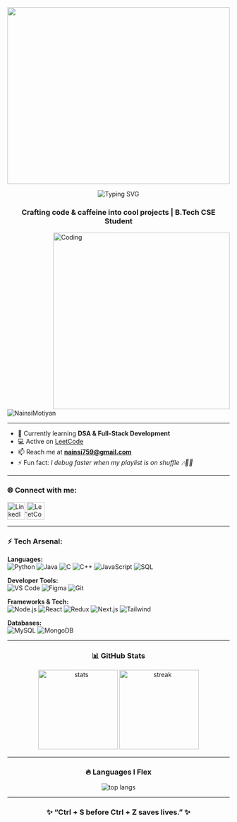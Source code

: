 <!-- Banner -->
<img src="https://mir-s3-cdn-cf.behance.net/project_modules/fs/1599d7107019725.5f9d3c7bae636.gif" width="100%" height="400">

<!-- Typing SVG -->
<p align="center">
  <img src="https://readme-typing-svg.herokuapp.com?color=%2336BCF7&size=25&center=true&vCenter=true&width=500&height=50&lines=I'm+Nainsi+Motiyan;I'm+a+FullStack+Developer;I'm+a+Creator;I'm+an+Editor" alt="Typing SVG">
</p>

<h3 align="center">Crafting code & caffeine into cool projects | B.Tech CSE Student</h3>

<!-- Right-side aesthetic coding gif -->
<img align="right" alt="Coding" width="400" src="https://dreamstime.com/cyberpunk-hacker-anime-girl-edgy-haircuy-typing-holographic-keyboard-surrounded-neon-code-digital-data-image277372320.jpg">

<p align="left"> 
  <img src="https://komarev.com/ghpvc/?username=NainsiMotiyan&label=Profile%20views&color=ff69b4&style=flat" alt="NainsiMotiyan" /> 
</p>

---

- 🌱 Currently learning **DSA & Full-Stack Development**  
- 💻 Active on [LeetCode](https://leetcode.com/u/NainsiMotiyan/)  
- 📫 Reach me at **nainsi759@gmail.com**  
- ⚡ Fun fact: *I debug faster when my playlist is on shuffle 🎶👩‍💻* 

---

<h3 align="left">🌐 Connect with me:</h3>
<p align="left">
  <a href="https://www.linkedin.com/in/nainsi-motiyan-b26105305/" target="_blank">
    <img align="center" src="https://skillicons.dev/icons?i=linkedin" alt="LinkedIn" height="40"/>
  </a>
  <a href="https://leetcode.com/u/NainsiMotiyan/" target="_blank">
    <img align="center" src="https://cdn.iconscout.com/icon/free/png-256/free-leetcode-3521542-2944960.png" alt="LeetCode" height="40"/>
  </a>
</p>

---

<h3 align="left">⚡ Tech Arsenal:</h3>

**Languages:**  
![Python](https://skillicons.dev/icons?i=python) 
![Java](https://skillicons.dev/icons?i=java) 
![C](https://skillicons.dev/icons?i=c) 
![C++](https://skillicons.dev/icons?i=cpp) 
![JavaScript](https://skillicons.dev/icons?i=javascript) 
![SQL](https://skillicons.dev/icons?i=mysql)

**Developer Tools:**  
![VS Code](https://skillicons.dev/icons?i=vscode) 
![Figma](https://skillicons.dev/icons?i=figma) 
![Git](https://skillicons.dev/icons?i=git)

**Frameworks & Tech:**  
![Node.js](https://skillicons.dev/icons?i=nodejs) 
![React](https://skillicons.dev/icons?i=react) 
![Redux](https://skillicons.dev/icons?i=redux) 
![Next.js](https://skillicons.dev/icons?i=nextjs) 
![Tailwind](https://skillicons.dev/icons?i=tailwind)

**Databases:**  
![MySQL](https://skillicons.dev/icons?i=mysql) 
![MongoDB](https://skillicons.dev/icons?i=mongodb)

---

<h3 align="center">📊 GitHub Stats</h3>
<p align="center">
  <img src="https://github-readme-stats.vercel.app/api?username=NainsiMotiyan&show_icons=true&theme=radical" alt="stats" height="180"/>
  <img src="https://github-readme-streak-stats.herokuapp.com?user=NainsiMotiyan&theme=radical" alt="streak" height="180"/>
</p>

---

<h3 align="center">🔥 Languages I Flex</h3>
<p align="center">
  <img src="https://github-readme-stats.vercel.app/api/top-langs/?username=NainsiMotiyan&layout=compact&theme=radical" alt="top langs" />
</p>

---

<h3 align="center">✨ “Ctrl + S before Ctrl + Z saves lives.” ✨</h3>
